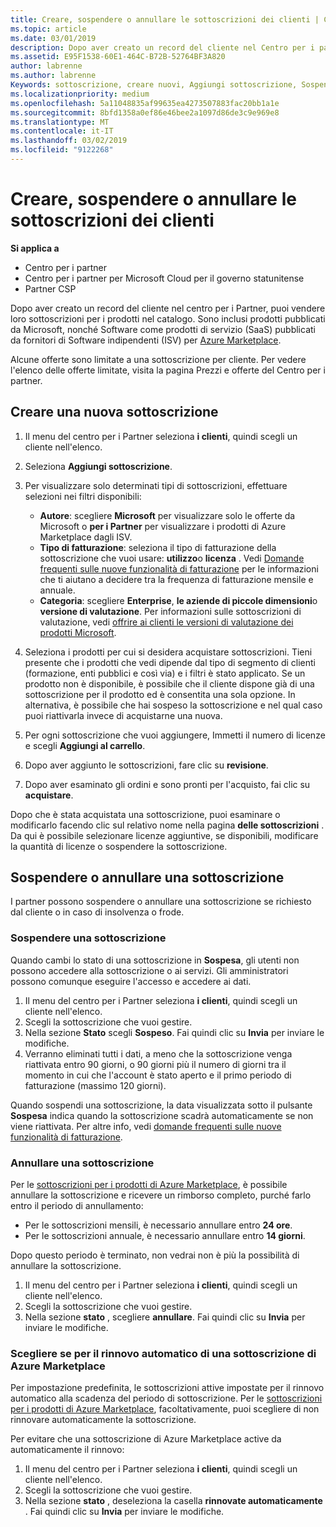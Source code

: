 ```yaml
---
title: Creare, sospendere o annullare le sottoscrizioni dei clienti | Centro per i partner
ms.topic: article
ms.date: 03/01/2019
description: Dopo aver creato un record del cliente nel Centro per i partner, puoi vendere loro sottoscrizioni per i prodotti nel catalogo.
ms.assetid: E95F1538-60E1-464C-B72B-52764BF3A820
author: labrenne
ms.author: labrenne
Keywords: sottoscrizione, creare nuovi, Aggiungi sottoscrizione, Sospendi, Annulla,
ms.localizationpriority: medium
ms.openlocfilehash: 5a11048835af99635ea4273507883fac20bb1a1e
ms.sourcegitcommit: 8bfd1358a0ef86e46bee2a1097d86de3c9e969e8
ms.translationtype: MT
ms.contentlocale: it-IT
ms.lasthandoff: 03/02/2019
ms.locfileid: "9122268"
---
```

# <a name="create-suspend-or-cancel-customer-subscriptions"></a>Creare, sospendere o annullare le sottoscrizioni dei clienti

**Si applica a**

-  Centro per i partner
-  Centro per i partner per Microsoft Cloud per il governo statunitense
-  Partner CSP

Dopo aver creato un record del cliente nel centro per i Partner, puoi vendere loro sottoscrizioni per i prodotti nel catalogo. Sono inclusi prodotti pubblicati da Microsoft, nonché Software come prodotti di servizio (SaaS) pubblicati da fornitori di Software indipendenti (ISV) per [Azure Marketplace](https://azuremarketplace.microsoft.com/marketplace). 

Alcune offerte sono limitate a una sottoscrizione per cliente. Per vedere l'elenco delle offerte limitate, visita la pagina Prezzi e offerte del Centro per i partner. 


## <a name="create-a-new-subscription"></a>Creare una nuova sottoscrizione

1. Il menu del centro per i Partner seleziona **i clienti**, quindi scegli un cliente nell'elenco.

2. Seleziona **Aggiungi sottoscrizione**.

3. Per visualizzare solo determinati tipi di sottoscrizioni, effettuare selezioni nei filtri disponibili:
   - **Autore**: scegliere **Microsoft** per visualizzare solo le offerte da Microsoft o **per i Partner** per visualizzare i prodotti di Azure Marketplace dagli ISV.
   - **Tipo di fatturazione**: seleziona il tipo di fatturazione della sottoscrizione che vuoi usare: **utilizzo**o **licenza** . Vedi [Domande frequenti sulle nuove funzionalità di fatturazione](faq-about-new-billing-features.md) per le informazioni che ti aiutano a decidere tra la frequenza di fatturazione mensile e annuale.
   - **Categoria**: scegliere **Enterprise**, **le aziende di piccole dimensioni**o **versione di valutazione**. Per informazioni sulle sottoscrizioni di valutazione, vedi [offrire ai clienti le versioni di valutazione dei prodotti Microsoft](offer-your-customers-trials-of-microsoft-products.md).

4. Seleziona i prodotti per cui si desidera acquistare sottoscrizioni. Tieni presente che i prodotti che vedi dipende dal tipo di segmento di clienti (formazione, enti pubblici e così via) e i filtri è stato applicato. Se un prodotto non è disponibile, è possibile che il cliente dispone già di una sottoscrizione per il prodotto ed è consentita una sola opzione. In alternativa, è possibile che hai sospeso la sottoscrizione e nel qual caso puoi riattivarla invece di acquistarne una nuova.

5. Per ogni sottoscrizione che vuoi aggiungere, Immetti il numero di licenze e scegli **Aggiungi al carrello**.

6. Dopo aver aggiunto le sottoscrizioni, fare clic su **revisione**.

7. Dopo aver esaminato gli ordini e sono pronti per l'acquisto, fai clic su **acquistare**.

Dopo che è stata acquistata una sottoscrizione, puoi esaminare o modificarlo facendo clic sul relativo nome nella pagina **delle sottoscrizioni** . Da qui è possibile selezionare licenze aggiuntive, se disponibili, modificare la quantità di licenze o sospendere la sottoscrizione.


## <a name="suspend-or-cancel-a-subscription"></a>Sospendere o annullare una sottoscrizione

I partner possono sospendere o annullare una sottoscrizione se richiesto dal cliente o in caso di insolvenza o frode.

### <a name="suspend-a-subscription"></a>Sospendere una sottoscrizione

Quando cambi lo stato di una sottoscrizione in **Sospesa**, gli utenti non possono accedere alla sottoscrizione o ai servizi. Gli amministratori possono comunque eseguire l'accesso e accedere ai dati.

1.  Il menu del centro per i Partner seleziona **i clienti**, quindi scegli un cliente nell'elenco.
2.  Scegli la sottoscrizione che vuoi gestire.
3.  Nella sezione **Stato** scegli **Sospeso**. Fai quindi clic su **Invia** per inviare le modifiche.
4.  Verranno eliminati tutti i dati, a meno che la sottoscrizione venga riattivata entro 90 giorni, o 90 giorni più il numero di giorni tra il momento in cui che l'account è stato aperto e il primo periodo di fatturazione (massimo 120 giorni).

Quando sospendi una sottoscrizione, la data visualizzata sotto il pulsante **Sospesa** indica quando la sottoscrizione scadrà automaticamente se non viene riattivata. Per altre info, vedi [domande frequenti sulle nuove funzionalità di fatturazione](faq-about-new-billing-features.md).

### <a name="cancel-a-subscription"></a>Annullare una sottoscrizione

Per le [sottoscrizioni per i prodotti di Azure Marketplace](sell-marketplace-products.md), è possibile annullare la sottoscrizione e ricevere un rimborso completo, purché farlo entro il periodo di annullamento: 

- Per le sottoscrizioni mensili, è necessario annullare entro **24 ore**.
- Per le sottoscrizioni annuale, è necessario annullare entro **14 giorni**.

Dopo questo periodo è terminato, non vedrai non è più la possibilità di annullare la sottoscrizione.

1.  Il menu del centro per i Partner seleziona **i clienti**, quindi scegli un cliente nell'elenco.
2.  Scegli la sottoscrizione che vuoi gestire.
3.  Nella sezione **stato** , scegliere **annullare**. Fai quindi clic su **Invia** per inviare le modifiche.

### <a name="choose-whether-to-automatically-renew-an-azure-marketplace-subscription"></a>Scegliere se per il rinnovo automatico di una sottoscrizione di Azure Marketplace

Per impostazione predefinita, le sottoscrizioni attive impostate per il rinnovo automatico alla scadenza del periodo di sottoscrizione. Per le [sottoscrizioni per i prodotti di Azure Marketplace](sell-marketplace-products.md), facoltativamente, puoi scegliere di non rinnovare automaticamente la sottoscrizione.

Per evitare che una sottoscrizione di Azure Marketplace active da automaticamente il rinnovo:

1.  Il menu del centro per i Partner seleziona **i clienti**, quindi scegli un cliente nell'elenco.
2.  Scegli la sottoscrizione che vuoi gestire.
3.  Nella sezione **stato** , deseleziona la casella **rinnovate automaticamente** . Fai quindi clic su **Invia** per inviare le modifiche.


 



